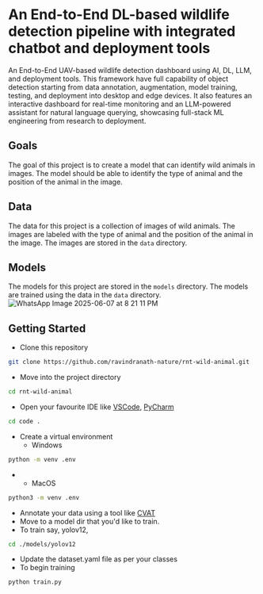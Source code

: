 

# An End-to-End DL-based wildlife detection pipeline with integrated chatbot and deployment tools

An End-to-End UAV-based wildlife detection dashboard using AI, DL, LLM, and deployment tools. This framework have full capability of object detection starting from data annotation, augmentation, model training, testing, and deployment into desktop and  edge devices.
It also features an interactive dashboard for real-time monitoring and an LLM-powered assistant for natural language querying, showcasing full-stack ML engineering from research to deployment.

## Goals

The goal of this project is to create a model that can identify wild animals in images. The model should be able to identify the type of animal and the position of the animal in the image.

## Data

The data for this project is a collection of images of wild animals. The images are labeled with the type of animal and the position of the animal in the image. The images are stored in the `data` directory.

## Models

The models for this project are stored in the `models` directory. The models are trained using the data in the `data` directory.
![WhatsApp Image 2025-06-07 at 8 21 11 PM](https://github.com/user-attachments/assets/0e7bc080-694f-46ce-89ef-9b8268d8ce62)
## Getting Started

- Clone this repository

```bash
git clone https://github.com/ravindranath-nature/rnt-wild-animal.git
```

- Move into the project directory

```bash
cd rnt-wild-animal
```

- Open your favourite IDE like [VSCode](https://code.visualstudio.com/), [PyCharm](https://www.jetbrains.com/pycharm/)

```bash
cd code .
```

- Create a virtual environment
  - Windows

```bash
python -m venv .env
```

- - MacOS

```bash
python3 -m venv .env
```

- Annotate your data using a tool like [CVAT](https://github.com/cvat-ai/cvat)
- Move to a model dir that you'd like to train.
- To train say, yolov12,

```bash
cd ./models/yolov12
```

- Update the dataset.yaml file as per your classes
- To begin training

```bash
python train.py
```
